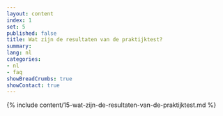 ```yaml
---
layout: content
index: 1
set: 5
published: false
title: Wat zijn de resultaten van de praktijktest?
summary: 
lang: nl
categories:
- nl
- faq
showBreadCrumbs: true
showContact: true
---
```

{% include content/15-wat-zijn-de-resultaten-van-de-praktijktest.md %}
